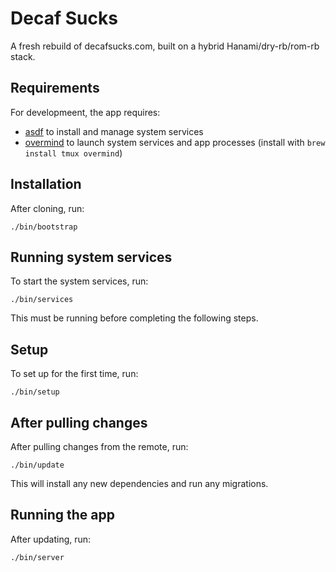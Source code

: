 # Decaf Sucks

A fresh rebuild of decafsucks.com, built on a hybrid Hanami/dry-rb/rom-rb stack.

## Requirements

For developmeent, the app requires:

- [asdf](https://github.com/asdf-vm/asdf) to install and manage system services
- [overmind](https://github.com/DarthSim/overmind) to launch system services and app processes (install with `brew install tmux overmind`)

## Installation

After cloning, run:

```
./bin/bootstrap
```

## Running system services

To start the system services, run:

```
./bin/services
```

This must be running before completing the following steps.

## Setup

To set up for the first time, run:

```
./bin/setup
```

## After pulling changes

After pulling changes from the remote, run:

```
./bin/update
```

This will install any new dependencies and run any migrations.

## Running the app

After updating, run:

```
./bin/server
```
